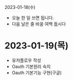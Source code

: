 2023-01-18(수)

- 오늘 한 일 쓰면 됩니다.
- 다음 날은 줄 바꿈 여백 둡시다

# 2023-01-19(목)

- 유저플로우 작성
- Oauth 기본원리 숙지
- Oauth 기본기능 구현(구글)